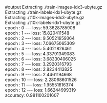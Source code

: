 #output
Extracting ./train-images-idx3-ubyte.gz   <br />
Extracting ./train-labels-idx1-ubyte.gz   <br />
Extracting ./t10k-images-idx3-ubyte.gz   <br />
Extracting ./t10k-labels-idx1-ubyte.gz   <br />
epoch : 0 --- loss:  59.3628785908    <br />
epoch : 1 --- loss:  15.820411548   <br />
epoch : 2 --- loss:  9.50521959364   <br />
epoch : 3 --- loss:  7.06675065309   <br />
epoch : 4 --- loss:  5.4021826461   <br />
epoch : 5 --- loss:  4.33791349083   <br />
epoch : 6 --- loss:  3.68330406025   <br />
epoch : 7 --- loss:  3.2920316793 <br />
epoch : 8 --- loss:  2.8234413825 <br />
epoch : 9 --- loss:  2.4461194668 <br />
epoch : 10 --- loss:  2.28068601526 <br />
epoch : 11 --- loss:  1.95551816374 <br />
epoch : 12 --- loss:  1.66244999319 <br />
accuracy: 0.981100201607 <br />
